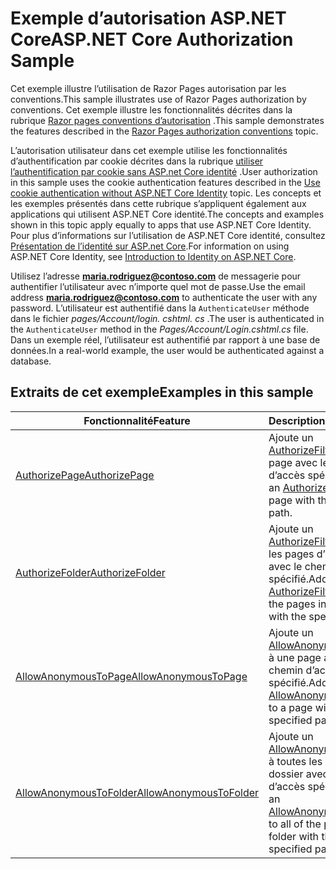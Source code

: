 # <a name="aspnet-core-authorization-sample"></a><span data-ttu-id="f1764-101">Exemple d’autorisation ASP.NET Core</span><span class="sxs-lookup"><span data-stu-id="f1764-101">ASP.NET Core Authorization Sample</span></span>

<span data-ttu-id="f1764-102">Cet exemple illustre l’utilisation de Razor Pages autorisation par les conventions.</span><span class="sxs-lookup"><span data-stu-id="f1764-102">This sample illustrates use of Razor Pages authorization by conventions.</span></span> <span data-ttu-id="f1764-103">Cet exemple illustre les fonctionnalités décrites dans la rubrique [Razor pages conventions d’autorisation](https://docs.microsoft.com/aspnet/core/security/authorization/razor-pages-authorization) .</span><span class="sxs-lookup"><span data-stu-id="f1764-103">This sample demonstrates the features described in the [Razor Pages authorization conventions](https://docs.microsoft.com/aspnet/core/security/authorization/razor-pages-authorization) topic.</span></span>

<span data-ttu-id="f1764-104">L’autorisation utilisateur dans cet exemple utilise les fonctionnalités d’authentification par cookie décrites dans la rubrique [utiliser l’authentification par cookie sans ASP.net Core identité](https://docs.microsoft.com/aspnet/core/security/authentication/cookie) .</span><span class="sxs-lookup"><span data-stu-id="f1764-104">User authorization in this sample uses the cookie authentication features described in the [Use cookie authentication without ASP.NET Core Identity](https://docs.microsoft.com/aspnet/core/security/authentication/cookie) topic.</span></span> <span data-ttu-id="f1764-105">Les concepts et les exemples présentés dans cette rubrique s’appliquent également aux applications qui utilisent ASP.NET Core identité.</span><span class="sxs-lookup"><span data-stu-id="f1764-105">The concepts and examples shown in this topic apply equally to apps that use ASP.NET Core Identity.</span></span> <span data-ttu-id="f1764-106">Pour plus d’informations sur l’utilisation de ASP.NET Core identité, consultez [Présentation de l’identité sur ASP.net Core](https://docs.microsoft.com/aspnet/core/security/authentication/identity).</span><span class="sxs-lookup"><span data-stu-id="f1764-106">For information on using ASP.NET Core Identity, see [Introduction to Identity on ASP.NET Core](https://docs.microsoft.com/aspnet/core/security/authentication/identity).</span></span>

<span data-ttu-id="f1764-107">Utilisez l’adresse **maria.rodriguez@contoso.com** de messagerie pour authentifier l’utilisateur avec n’importe quel mot de passe.</span><span class="sxs-lookup"><span data-stu-id="f1764-107">Use the email address **maria.rodriguez@contoso.com** to authenticate the user with any password.</span></span> <span data-ttu-id="f1764-108">L’utilisateur est authentifié dans la `AuthenticateUser` méthode dans le fichier *pages/Account/login. cshtml. cs* .</span><span class="sxs-lookup"><span data-stu-id="f1764-108">The user is authenticated in the `AuthenticateUser` method in the *Pages/Account/Login.cshtml.cs* file.</span></span> <span data-ttu-id="f1764-109">Dans un exemple réel, l’utilisateur est authentifié par rapport à une base de données.</span><span class="sxs-lookup"><span data-stu-id="f1764-109">In a real-world example, the user would be authenticated against a database.</span></span>

## <a name="examples-in-this-sample"></a><span data-ttu-id="f1764-110">Extraits de cet exemple</span><span class="sxs-lookup"><span data-stu-id="f1764-110">Examples in this sample</span></span>

| <span data-ttu-id="f1764-111">Fonctionnalité</span><span class="sxs-lookup"><span data-stu-id="f1764-111">Feature</span></span> | <span data-ttu-id="f1764-112">Description</span><span class="sxs-lookup"><span data-stu-id="f1764-112">Description</span></span> |
| --- | --- |
| [<span data-ttu-id="f1764-113">AuthorizePage</span><span class="sxs-lookup"><span data-stu-id="f1764-113">AuthorizePage</span></span>](https://docs.microsoft.com/dotnet/api/microsoft.extensions.dependencyinjection.pageconventioncollectionextensions.authorizepage) | <span data-ttu-id="f1764-114">Ajoute un [AuthorizeFilter](https://docs.microsoft.com/dotnet/api/microsoft.aspnetcore.mvc.authorization.authorizefilter) à la page avec le chemin d’accès spécifié.</span><span class="sxs-lookup"><span data-stu-id="f1764-114">Adds an [AuthorizeFilter](https://docs.microsoft.com/dotnet/api/microsoft.aspnetcore.mvc.authorization.authorizefilter) to the page with the specified path.</span></span> |
| [<span data-ttu-id="f1764-115">AuthorizeFolder</span><span class="sxs-lookup"><span data-stu-id="f1764-115">AuthorizeFolder</span></span>](https://docs.microsoft.com/dotnet/api/microsoft.extensions.dependencyinjection.pageconventioncollectionextensions.authorizefolder) | <span data-ttu-id="f1764-116">Ajoute un [AuthorizeFilter](https://docs.microsoft.com/dotnet/api/microsoft.aspnetcore.mvc.authorization.authorizefilter) à toutes les pages d’un dossier avec le chemin d’accès spécifié.</span><span class="sxs-lookup"><span data-stu-id="f1764-116">Adds an [AuthorizeFilter](https://docs.microsoft.com/dotnet/api/microsoft.aspnetcore.mvc.authorization.authorizefilter) to all of the pages in a folder with the specified path.</span></span> |
| [<span data-ttu-id="f1764-117">AllowAnonymousToPage</span><span class="sxs-lookup"><span data-stu-id="f1764-117">AllowAnonymousToPage</span></span>](https://docs.microsoft.com/dotnet/api/microsoft.extensions.dependencyinjection.pageconventioncollectionextensions.allowanonymoustopage) | <span data-ttu-id="f1764-118">Ajoute un [AllowAnonymousFilter](https://docs.microsoft.com/dotnet/api/microsoft.aspnetcore.mvc.authorization.allowanonymousfilter) à une page avec le chemin d’accès spécifié.</span><span class="sxs-lookup"><span data-stu-id="f1764-118">Adds an [AllowAnonymousFilter](https://docs.microsoft.com/dotnet/api/microsoft.aspnetcore.mvc.authorization.allowanonymousfilter) to a page with the specified path.</span></span> |
| [<span data-ttu-id="f1764-119">AllowAnonymousToFolder</span><span class="sxs-lookup"><span data-stu-id="f1764-119">AllowAnonymousToFolder</span></span>](https://docs.microsoft.com/dotnet/api/microsoft.extensions.dependencyinjection.pageconventioncollectionextensions.allowanonymoustofolder) | <span data-ttu-id="f1764-120">Ajoute un [AllowAnonymousFilter](https://docs.microsoft.com/dotnet/api/microsoft.aspnetcore.mvc.authorization.allowanonymousfilter) à toutes les pages d’un dossier avec le chemin d’accès spécifié.</span><span class="sxs-lookup"><span data-stu-id="f1764-120">Adds an [AllowAnonymousFilter](https://docs.microsoft.com/dotnet/api/microsoft.aspnetcore.mvc.authorization.allowanonymousfilter) to all of the pages in a folder with the specified path.</span></span> |
